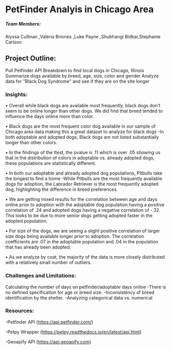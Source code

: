 # PetFinder Analyis in Chicago Area

##### Team Members:

Alyssa Cullinan ,Valeria Briones ,Luke Payne ,Shubhangi Bidkar,Stephanie Carlson

## Project Outline:

Pull Petfinder API Breakdown to find local dogs in Chicago, Illinois Summarize dogs available by breed, age, size, color and gender Analyze data for "Black Dog Syndrome" and see if they are on the site longer

### Insights:

• Overall while black dogs are available most frequently, black dogs don't seem to be online longer than other dogs. We did find that breed tended to influence the days online more than color.

• Black dogs are the most frequent color dog available in our sample of Chicago area data making this a great dataset to analyze for black dogs -In both adoptable and adopted dogs, Black dogs are not listed substantially longer than other colors.

• In the findings of the ttest, the pvalue is .11 which is over .05 showing us that in the distribution of colors in adoptable vs. already adopted dogs, these populations are statistically different.

• In both our adoptable and already adopted dog populations, Pitbulls take the longest to find a home -While Pitbulls are the most frequently available dogs for adoption, the Labrador Retriever is the most frequently adopted dog, highlighting the difference in breed preferences.

• We are getting mixed results for the correlation between age and days online prior to adoption with the adoptable dog population having a positive correlation of .24 and adopted dogs having a negative correlation of -.32. This looks to be due to more senior dogs getting adopted faster in the adopted population.

• For size of the dogs, we are seeing a slight positive correlation of larger size dogs being available longer prior to adoption. The correlation coefficients are .07 in the adoptable population and .04 in the population that has already been adopted.

• As we analyze by coat, the majority of the data is more closely distributed with a relatively small number of outliers.

### Challenges and Limitations:

Calculating the number of days on petfinder/adoptable days online -There is no defined specification for age or breed size. -Inconsistency of breed identification by the shelter.
-Analyzing categorical data vs. numerical

### Resources:

-Petfinder API (https://api.petfinder.com/)

-Petpy Wrapper (https://petpy.readthedocs.io/en/latest/api.html)

-Geoapify API (https://api.geoapify.com)
